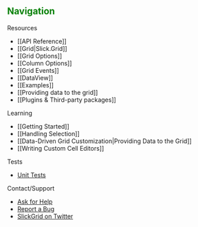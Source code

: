 ## <font color="green">Navigation</font>

Resources
* [[API Reference]]
* [[Grid|Slick.Grid]]
* [[Grid Options]]
* [[Column Options]]
* [[Grid Events]]
* [[DataView]]
* [[Examples]]
* [[Providing data to the grid]]
* [[Plugins & Third-party packages]]

Learning
* [[Getting Started]]
* [[Handling Selection]]
* [[Data-Driven Grid Customization|Providing Data to the Grid]]
* [[Writing Custom Cell Editors]]

Tests
* [Unit Tests](http://mleibman.github.com/SlickGrid/tests/index.html)

Contact/Support
* [Ask for Help](https://groups.google.com/forum/#!forum/slickgrid)
* [Report a Bug](https://github.com/mleibman/SlickGrid/issues)
* [SlickGrid on Twitter](http://twitter.com/slickgrid)